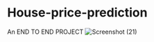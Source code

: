 # House-price-prediction
An END TO END PROJECT
![Screenshot (21)](https://github.com/rajeshsingh123/House-price-prediction/assets/100190385/60966c27-88f6-4946-a91e-9c136de02e1f)
